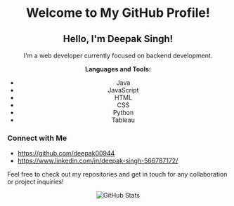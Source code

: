 <div align="center">

# Welcome to My GitHub Profile!

## Hello, I'm Deepak Singh!

I'm a web developer currently focused on backend development.

**Languages and Tools:**
- Java
- JavaScript
- HTML
- CSS
- Python
- Tableau

</div>

### Connect with Me

- https://github.com/deepak00944
- https://www.linkedin.com/in/deepak-singh-566787172/

Feel free to check out my repositories and get in touch for any collaboration or project inquiries!

<div align="center">

![GitHub Stats](https://github-readme-stats.vercel.app/api?username=deepak00944&show_icons=true&theme=radical)

</div>

